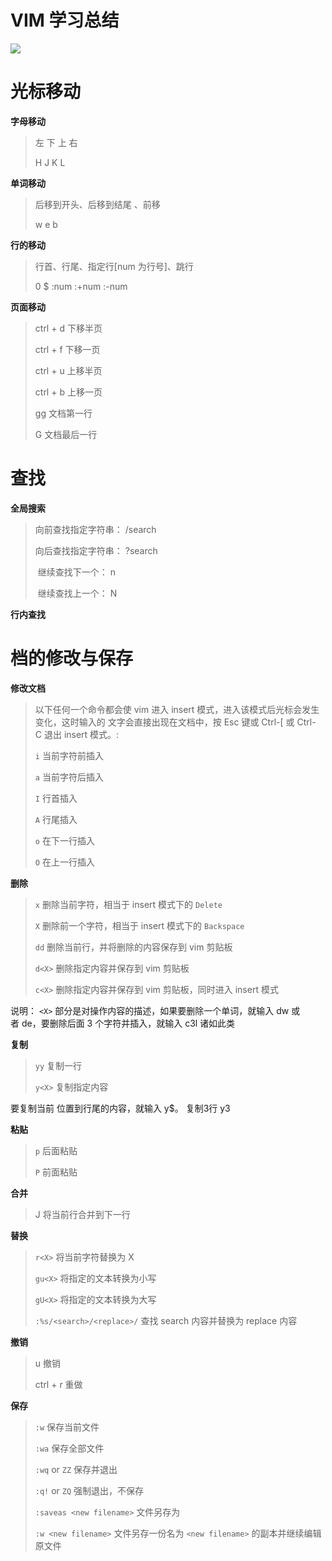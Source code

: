 # VIM 学习总结

![](https://study.laragh.top/other/_media/vim.png)

# 光标移动



**字母移动**


> 左  下  上  右
>
> H   J    K   L



**单词移动**

> 后移到开头、后移到结尾 、前移
>
> w                e                 b

**行的移动**

> 行首、行尾、指定行[num 为行号]、跳行
>
> 0       $       :num                     :+num   :-num

**页面移动**


> ctrl + d  下移半页
>
> ctrl + f   下移一页
>
> ctrl + u  上移半页
>
> ctrl + b   上移一页
>
> gg 文档第一行
>
> G 文档最后一行


# 查找


**全局搜索**


>向前查找指定字符串： /search
>
>向后查找指定字符串： ?search
>
> 继续查找下一个： n
>
> 继续查找上一个： N



**行内查找**


# 档的修改与保存

**修改文档**

> 以下任何一个命令都会使 vim 进入 insert 模式，进入该模式后光标会发生变化，这时输入的 文字会直接出现在文档中，按 Esc 键或 Ctrl-[ 或 Ctrl-C 退出 insert 模式。:
>
> `i` 当前字符前插入
>
> `a` 当前字符后插入
>
> `I` 行首插入
>
> `A` 行尾插入
>
> `o` 在下一行插入
>
> `O` 在上一行插入


**删除**

> `x` 删除当前字符，相当于 insert 模式下的 `Delete`
>
> `X` 删除前一个字符，相当于 insert 模式下的 `Backspace`
>
> `dd` 删除当前行，并将删除的内容保存到 vim 剪贴板
>
> `d<X>` 删除指定内容并保存到 vim 剪贴板
>
> `c<X>` 删除指定内容并保存到 vim 剪贴板，同时进入 insert 模式
>

说明： `<X>` 部分是对操作内容的描述，如果要删除一个单词，就输入 dw 或者 de，要删除后面 3 个字符并插入，就输入 c3l 诸如此类


**复制**

> `yy` 复制一行
>
> `y<X>` 复制指定内容

要复制当前 位置到行尾的内容，就输入 y$。 复制3行 y3

**粘贴**

> `p` 后面粘贴
>
> `P` 前面粘贴

**合并**

> J 将当前行合并到下一行

**替换**

> `r<X>` 将当前字符替换为 X
>
> `gu<X>` 将指定的文本转换为小写
>
> `gU<X>` 将指定的文本转换为大写
>
> `:%s/<search>/<replace>/` 查找 search 内容并替换为 replace 内容


**撤销**

> u 撤销
>
> ctrl + r 重做

**保存**

> `:w` 保存当前文件
>
> `:wa` 保存全部文件
>
> `:wq` or `ZZ` 保存并退出
>
> `:q!` or `ZQ` 强制退出，不保存
>
> `:saveas <new filename>` 文件另存为
>
> `:w <new filename>` 文件另存一份名为 `<new filename>` 的副本并继续编辑原文件